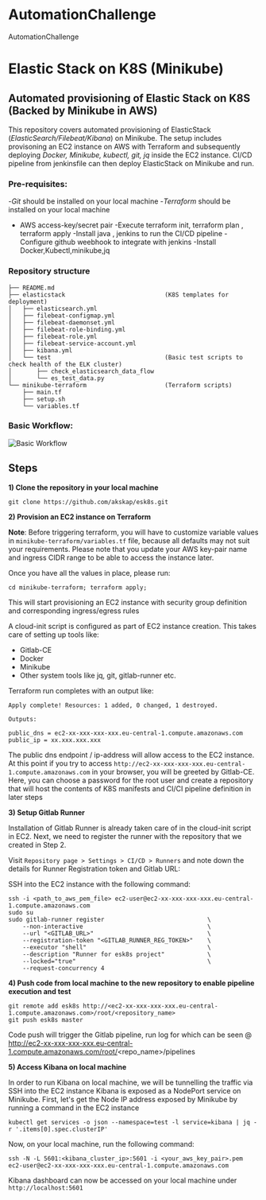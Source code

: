 # AutomationChallenge
AutomationChallenge
# **Elastic Stack on K8S (Minikube)**

## **Automated provisioning of Elastic Stack on K8S (Backed by Minikube in AWS)**

This repository covers automated provisioning of ElasticStack (*ElasticSearch/Filebeat/Kibana*) on Minikube. The setup includes provisoning an EC2 instance on AWS with Terraform and subsequently deploying *Docker, Minikube, kubectl, git, jq* inside the EC2 instance. CI/CD pipeline from jenkinsfile can then deploy ElasticStack on Minikube and run.



### **Pre-requisites:**
-*Git* should be installed on your local machine
-*Terraform* should be installed on your local machine
- AWS access-key/secret pair
-Execute terraform init, terraform plan , terraform apply
-Install java , jenkins to run the CI/CD pipeline
-Configure github weebhook to integrate with jenkins
-Install Docker,Kubectl,minikube,jq



### **Repository structure**
```
├── README.md
├── elasticstack                            (K8S templates for deployment)
│   ├── elasticsearch.yml
│   ├── filebeat-configmap.yml
│   ├── filebeat-daemonset.yml
│   ├── filebeat-role-binding.yml
│   ├── filebeat-role.yml
│   ├── filebeat-service-account.yml
│   ├── kibana.yml
│   └── test                                (Basic test scripts to check health of the ELK cluster)
│       ├── check_elasticsearch_data_flow
│       └── es_test_data.py
└── minikube-terraform                      (Terraform scripts)
    ├── main.tf
    ├── setup.sh
    └── variables.tf
```



### Basic Workflow:
![Basic Workflow](https://i.imgur.com/sOSpwx1.png)

## Steps

**1) Clone the repository in your local machine**
```
git clone https://github.com/akskap/esk8s.git
```


**2) Provision an EC2 instance on Terraform**

**Note**: Before triggering terraform, you will have to customize variable values in `minikube-terraform/variables.tf` file, because all defaults may not suit your requirements. Please note that you update your AWS key-pair name and ingress CIDR range to be able to access the instance later.

Once you have all the values in place, please run:
```
cd minikube-terraform; terraform apply;
```

This will start provisioning an EC2 instance with security group definition and corresponding ingress/egress rules

A cloud-init script is configured as part of EC2 instance creation. This takes care of setting up tools like:
- Gitlab-CE 
- Docker
- Minikube 
- Other system tools like jq, git, gitlab-runner etc.

Terraform run completes with an output like:
```
Apply complete! Resources: 1 added, 0 changed, 1 destroyed.

Outputs:

public_dns = ec2-xx-xxx-xxx-xxx.eu-central-1.compute.amazonaws.com
public_ip = xx.xxx.xxx.xxx
```
The public dns endpoint / ip-address will allow access to the EC2 instance. At this point if you try to access `http://ec2-xx-xxx-xxx-xxx.eu-central-1.compute.amazonaws.com` in your browser, you will be greeted by Gitlab-CE. Here, you can choose a password for the root user and create a repository that will host the contents of K8S manifests and CI/CI pipeline definition in later steps


**3) Setup Gitlab Runner**

Installation of Gitlab Runner is already taken care of in the cloud-init script in EC2. Next, we need to register the runner with the repository that we created in Step 2.

Visit `Repository page > Settings > CI/CD > Runners` and note down the details for Runner Registration token and Gitlab URL:

SSH into the EC2 instance with the following command:
```
ssh -i <path_to_aws_pem_file> ec2-user@ec2-xx-xxx-xxx-xxx.eu-central-1.compute.amazonaws.com
sudo su
sudo gitlab-runner register                             \
    --non-interactive                                   \
    --url "<GITLAB_URL>"                                \
    --registration-token "<GITLAB_RUNNER_REG_TOKEN>"    \
    --executor "shell"                                  \
    --description "Runner for esk8s project"            \
    --locked="true"                                     \
    --request-concurrency 4
```


**4) Push code from local machine to the new repository to enable pipeline execution and test**

```
git remote add esk8s http://<ec2-xx-xxx-xxx-xxx.eu-central-1.compute.amazonaws.com>/root/<repository_name>
git push esk8s master
```

Code push will trigger the Gitlab pipeline, run log for which can be seen @ http://ec2-xx-xxx-xxx-xxx.eu-central-1.compute.amazonaws.com/root/<repo_name>/pipelines


**5) Access Kibana on local machine**

In order to run Kibana on local machine, we will be tunnelling the traffic via SSH into the EC2 instance
Kibana is exposed as a NodePort service on Minikube. First, let's get the Node IP address exposed by Minikube by running a command in the EC2 instance
```
kubectl get services -o json --namespace=test -l service=kibana | jq -r '.items[0].spec.clusterIP'
```
Now, on your local machine, run the following command:
```
ssh -N -L 5601:<kibana_cluster_ip>:5601 -i <your_aws_key_pair>.pem ec2-user@ec2-xx-xxx-xxx-xxx.eu-central-1.compute.amazonaws.com
```

Kibana dashboard can now be accessed on your local machine under `http://localhost:5601`





